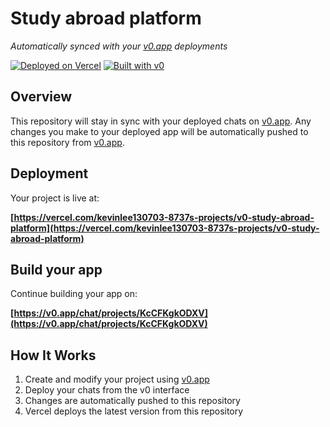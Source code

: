 # Study abroad platform

*Automatically synced with your [v0.app](https://v0.app) deployments*

[![Deployed on Vercel](https://img.shields.io/badge/Deployed%20on-Vercel-black?style=for-the-badge&logo=vercel)](https://vercel.com/kevinlee130703-8737s-projects/v0-study-abroad-platform)
[![Built with v0](https://img.shields.io/badge/Built%20with-v0.app-black?style=for-the-badge)](https://v0.app/chat/projects/KcCFKgkODXV)

## Overview

This repository will stay in sync with your deployed chats on [v0.app](https://v0.app).
Any changes you make to your deployed app will be automatically pushed to this repository from [v0.app](https://v0.app).

## Deployment

Your project is live at:

**[https://vercel.com/kevinlee130703-8737s-projects/v0-study-abroad-platform](https://vercel.com/kevinlee130703-8737s-projects/v0-study-abroad-platform)**

## Build your app

Continue building your app on:

**[https://v0.app/chat/projects/KcCFKgkODXV](https://v0.app/chat/projects/KcCFKgkODXV)**

## How It Works

1. Create and modify your project using [v0.app](https://v0.app)
2. Deploy your chats from the v0 interface
3. Changes are automatically pushed to this repository
4. Vercel deploys the latest version from this repository
